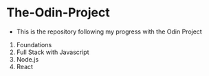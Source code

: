 # The-Odin-Project
- This is the repository following my progress with the Odin Project

1) Foundations
2) Full Stack with Javascript
3) Node.js
4) React